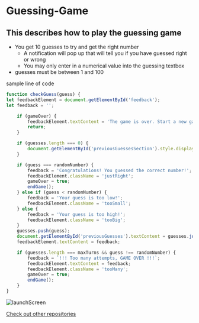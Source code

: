 # Guessing-Game
## This describes how to play the guessing game
+ You get 10 guesses to try and get the right number
  - A notification will pop up that will tell you if you have guessed right or wrong
  - You may only enter in a numerical value into the guessing textbox
+ guesses must be between 1 and 100

sample line of code 

``` js
function checkGuess(guess) {
let feedbackElement = document.getElementById('feedback');
let feedback = '';

    if (gameOver) {
        feedbackElement.textContent = 'The game is over. Start a new game!';
        return;
    }

    if (guesses.length === 0) {
        document.getElementById('previousGuessesSection').style.display = 'block';
    }

    if (guess === randomNumber) {
        feedback = 'Congratulations! You guessed the correct number!';
        feedbackElement.className = 'justRight';
        gameOver = true;
        endGame();
    } else if (guess < randomNumber) {
        feedback = 'Your guess is too low!';
        feedbackElement.className = 'tooSmall';
    } else {
        feedback = 'Your guess is too high!';
        feedbackElement.className = 'tooBig'; 
    }
    guesses.push(guess);
    document.getElementById('previousGuesses').textContent = guesses.join(', ');
    feedbackElement.textContent = feedback;

    if (guesses.length === maxTurns && guess !== randomNumber) {
        feedback = `!!! Too many attempts, GAME OVER !!!`;
        feedbackElement.textContent = feedback;
        feedbackElement.className = 'tooMany';
        gameOver = true;
        endGame();
    }
}
```


![launchScreen](https://github.com/user-attachments/assets/bf08cd5c-0cda-4ff7-9971-9d8abe8a564d)

[Check out other repositories](https://github.com/Simithrel)

